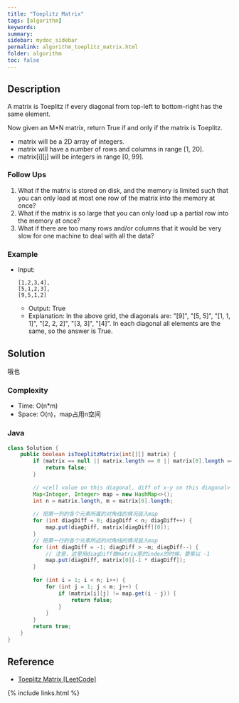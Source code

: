 ```yaml
---
title: "Toeplitz Matrix"
tags: [algorithm]
keywords:
summary:
sidebar: mydoc_sidebar
permalink: algorithm_toeplitz_matrix.html
folder: algorithm
toc: false
---
```


## Description
A matrix is Toeplitz if every diagonal from top-left to bottom-right has the same element.

Now given an M*N matrix, return True if and only if the matrix is Toeplitz.
* matrix will be a 2D array of integers.
* matrix will have a number of rows and columns in range [1, 20].
* matrix[i][j] will be integers in range [0, 99].

### Follow Ups
1. What if the matrix is stored on disk, and the memory is limited such that you can only load at most one row of the matrix into the memory at once?
2. What if the matrix is so large that you can only load up a partial row into the memory at once?
3. What if there are too many rows and/or columns that it would be very slow for one machine to deal with all the data?

### Example
* Input: 
  ```
  [1,2,3,4],
  [5,1,2,3],
  [9,5,1,2]
  ```
  * Output: True
  * Explanation: In the above grid, the diagonals are: "[9]", "[5, 5]", "[1, 1, 1]", "[2, 2, 2]", "[3, 3]", "[4]". In each diagonal all elements are the same, so the answer is True.


## Solution
哦也

### Complexity
* Time: O(n*m)
* Space: O(n)，map占用n空间

### Java
```java
class Solution {
    public boolean isToeplitzMatrix(int[][] matrix) {
        if (matrix == null || matrix.length == 0 || matrix[0].length == 0) {
            return false;
        }
        
        // <cell value on this diagonal, diff of x-y on this diagonal>
        Map<Integer, Integer> map = new HashMap<>();
        int n = matrix.length, m = matrix[0].length;
        
        // 把第一列的各个元素所属的对角线的情况装入map
        for (int diagDiff = 0; diagDiff < n; diagDiff++) {
            map.put(diagDiff, matrix[diagDiff][0]);
        }
        // 把第一行的各个元素所述的对角线的情况装入map
        for (int diagDiff = -1; diagDiff > -m; diagDiff--) {
            // 注意，这里用diagDiff做matrix里的index的时候，要乘以 -1
            map.put(diagDiff, matrix[0][-1 * diagDiff]);
        }
        
        for (int i = 1; i < n; i++) {
            for (int j = 1; j < m; j++) {
                if (matrix[i][j] != map.get(i - j)) {
                    return false;
                }
            }
        }
        return true;
    }
}
```

## Reference
* [Toeplitz Matrix [LeetCode]](https://leetcode.com/problems/toeplitz-matrix/description/)

{% include links.html %}
